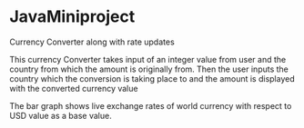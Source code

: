 # JavaMiniproject
Currency Converter along with rate updates

This currency Converter takes input of an integer value from user and the country from which the amount is originally from.
Then the user inputs the country which the conversion is taking place to and the amount is displayed with the converted currency value

The bar graph shows live exchange rates of world currency with respect to USD value as a base value.
